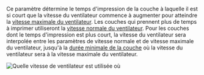 Ce paramètre détermine le temps d'impression de la couche à laquelle il est si court que la vitesse du ventilateur commence à augmenter pour atteindre la [vitesse maximale du ventilateur](cool_fan_speed_max.md). Les couches qui prennent plus de temps à imprimer utiliseront la [vitesse normale du ventilateur](cool_fan_speed_min.md). Pour les couches dont le temps d'impression est plus court, la vitesse du ventilateur sera interpolée entre les paramètres de vitesse normale et de vitesse maximale du ventilateur, jusqu'à la [durée minimale de la couche](cool_min_layer_time.md) où la vitesse du ventilateur sera à la vitesse maximale du ventilateur.

![Quelle vitesse de ventilateur est utilisée où](../../../articles/images/cool_fan_speed.svg)
